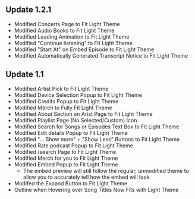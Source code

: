 ## Update 1.2.1
* Modified Concerts Page to Fit Light Theme
* Modified Audio Books to Fit Light Theme
* Modified Loading Animation to Fit Light Theme
* Modified "Continue listening" to Fit Light Theme
* Modified "Start At" on Embed Episode to Fit Light Theme
* Modified Automatically Generated Transcript Notice to Fit Light Theme

## Update 1.1
* Modified Artist Pick to Fit Light Theme
* Modified Device Selection Popup to Fit Light Theme
* Modified Credits Popup to Fit Light Theme
* Modified Merch to Fully Fit Light Theme
* Modified About Section on Arist Page to Fit Light Theme
* Modified Playlist Page (No Selected/Custom) Icon 
* Modified Search for Songs or Episodes Text Box to Fit Light Theme
* Modified Edit details Popup to Fit Light Theme
* Modified "... Show more" + "Show Less" Buttons to Fit Light Theme
* Modified Rate podcast Popup to Fit Light Theme
* Modified /search Page to Fit Light Theme
* Modified Merch for you to Fit Light Theme
* Modified Embed Popup to Fit Light Theme
	- The embed preview will still follow the regular, unmodified theme to allow you to accurately tell how the embed will look
* Modifed the Expand Button to Fit Light Theme
* Outline when Hovering over Song Titles Now Fits with Light Theme
